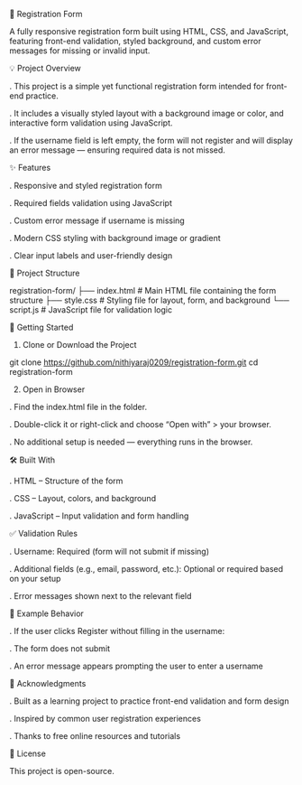 📝 Registration Form 

A fully responsive registration form built using HTML, CSS, and JavaScript, featuring front-end validation, styled background, and custom error messages for missing or invalid input.

💡 Project Overview

. This project is a simple yet functional registration form intended for front-end practice. 

. It includes a visually styled layout with a background image or color, and interactive form validation using JavaScript.

. If the username field is left empty, the form will not register and will display an error message — ensuring required data is not missed.

✨ Features

. Responsive and styled registration form

. Required fields validation using JavaScript

. Custom error message if username is missing

. Modern CSS styling with background image or gradient

. Clear input labels and user-friendly design

📁 Project Structure

registration-form/
├── index.html         # Main HTML file containing the form structure
├── style.css          # Styling file for layout, form, and background
└── script.js          # JavaScript file for validation logic

🚀 Getting Started

1. Clone or Download the Project
   
git clone https://github.com/nithiyaraj0209/registration-form.git
cd registration-form

2. Open in Browser

. Find the index.html file in the folder.

. Double-click it or right-click and choose “Open with” > your browser.

. No additional setup is needed — everything runs in the browser.

🛠️ Built With

. HTML – Structure of the form

. CSS – Layout, colors, and background

. JavaScript – Input validation and form handling

✅ Validation Rules

. Username: Required (form will not submit if missing)

. Additional fields (e.g., email, password, etc.): Optional or required based on your setup

. Error messages shown next to the relevant field

🧪 Example Behavior

. If the user clicks Register without filling in the username:

. The form does not submit

. An error message appears prompting the user to enter a username

🙏 Acknowledgments

. Built as a learning project to practice front-end validation and form design

. Inspired by common user registration experiences

. Thanks to free online resources and tutorials

📄 License

This project is open-source.
